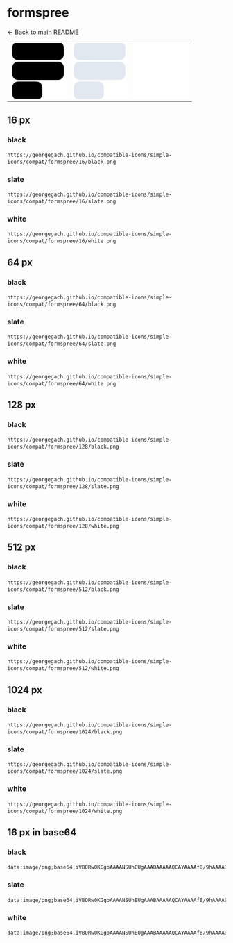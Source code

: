 # formspree

[← Back to main README](../../README.md)

<table><tr>
  <td><img src="./128/black.png" width="128" alt="formspree black icon" /></td>
  <td><img src="./128/slate.png" width="128" alt="formspree slate icon" /></td>
  <td><img src="./128/white.png" width="128" alt="formspree white icon" /></td>
</tr></table>

## 16 px

### black
```
https://georgegach.github.io/compatible-icons/simple-icons/compat/formspree/16/black.png
```

### slate
```
https://georgegach.github.io/compatible-icons/simple-icons/compat/formspree/16/slate.png
```

### white
```
https://georgegach.github.io/compatible-icons/simple-icons/compat/formspree/16/white.png
```

## 64 px

### black
```
https://georgegach.github.io/compatible-icons/simple-icons/compat/formspree/64/black.png
```

### slate
```
https://georgegach.github.io/compatible-icons/simple-icons/compat/formspree/64/slate.png
```

### white
```
https://georgegach.github.io/compatible-icons/simple-icons/compat/formspree/64/white.png
```

## 128 px

### black
```
https://georgegach.github.io/compatible-icons/simple-icons/compat/formspree/128/black.png
```

### slate
```
https://georgegach.github.io/compatible-icons/simple-icons/compat/formspree/128/slate.png
```

### white
```
https://georgegach.github.io/compatible-icons/simple-icons/compat/formspree/128/white.png
```

## 512 px

### black
```
https://georgegach.github.io/compatible-icons/simple-icons/compat/formspree/512/black.png
```

### slate
```
https://georgegach.github.io/compatible-icons/simple-icons/compat/formspree/512/slate.png
```

### white
```
https://georgegach.github.io/compatible-icons/simple-icons/compat/formspree/512/white.png
```

## 1024 px

### black
```
https://georgegach.github.io/compatible-icons/simple-icons/compat/formspree/1024/black.png
```

### slate
```
https://georgegach.github.io/compatible-icons/simple-icons/compat/formspree/1024/slate.png
```

### white
```
https://georgegach.github.io/compatible-icons/simple-icons/compat/formspree/1024/white.png
```

## 16 px in base64

### black
```
data:image/png;base64,iVBORw0KGgoAAAANSUhEUgAAABAAAAAQCAYAAAAf8/9hAAAABmJLR0QA/wD/AP+gvaeTAAAAy0lEQVQ4jZ3ToU4DQRSF4a/DBlMEiqDA4kp5A1JNm/AMSAyPwqtAUkOC4AEaPAYH1dtW7bYIZhMI7GRnT3Llf+/JOTMwxge22HWcbWRGBa5wLE+DyMwCikz4p4qAJeoecI3PAYZ4wGm01kU7vGNaYI05LjMdPGMD1yh1b6CZUgxxhIPM6yJzEXqAvxTwilUPtsSiSf0Ok8wFT7hvanzEib811njBTWrTLSrtaS9x1gYHHGEvcWAfh6kFVcpedJF86ufav3OFN985/asvplREihCblbQAAAAASUVORK5CYII=
```

### slate
```
data:image/png;base64,iVBORw0KGgoAAAANSUhEUgAAABAAAAAQCAYAAAAf8/9hAAAABmJLR0QA/wD/AP+gvaeTAAABJElEQVQ4jZWSMUoDYRBG38yuQUnQ2OgSiGJnJ3oAQWxsomBtI3gBj+IRvEKKNIKFBxArsTOFhj+CBKJGJNn9LMWYBf9pP96bYWbs+WWwncs6iFXA+F9Jop+4DnwiWogsAgYwM7IcjtwK0gjwt6UgdRLvg/J4XDnuwUII1S/Nt81YJ2IHBt2kGB2mWZZ9dPvDjkt7Uf3NrhuNxsi6vcFx4nYpqMUIDN6Fn7gZW7EwgKAm5TseC06XS8mdwXssaMabWXJrAE9hcC58P05RXDWz5Ys0hFAdQ0tojakzmpEjbppZ/axMk4594VSFdoFkOpRA2NJjb7i50Vh8mCVw5cXKLPhnClXmXPWy3OVMykIAClSI0lf3xGhLBEB/ukOO8Vqxz/sywTdKZG8p52cPfAAAAABJRU5ErkJggg==
```

### white
```
data:image/png;base64,iVBORw0KGgoAAAANSUhEUgAAABAAAAAQCAYAAAAf8/9hAAAABmJLR0QA/wD/AP+gvaeTAAAA20lEQVQ4jZ2TIU4DURRFz/tMMCBQBAUWV2AHTTU0YQ1IDEthK5BgmiBYAMFjcG31AGqmB8FvAoGZ9M/x5/6b995HPVXn6srNWWVnVAHnwAFlRHamCagK5Z9UCVgC7QC5BRah7gB3wFGutgkCb8BFFREf6gMwLmzwGBGfqJdqXbCBNbU6TcAI2C18neycpQHiLxLwArwPcGvgOQDUG2BSGDCLiNv1Gu+BQ/6usQWeIuKqM0a9VpueaS/V4y4/AfvAVk/VbWCvL6DpkeH76rpPXT2x+zs36mue0798AWLU6+4tV9WWAAAAAElFTkSuQmCC
```

